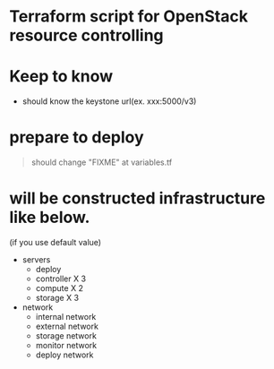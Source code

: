 # Terraform script for OpenStack resource controlling

# Keep to know
- should know the keystone url(ex. xxx:5000/v3)

# prepare to deploy
> should change "FIXME" at variables.tf

# will be constructed infrastructure like below. 
(if you use default value)

* servers
  * deploy
  * controller X 3
  * compute X 2
  * storage X 3
* network
  * internal network
  * external network
  * storage network
  * monitor network
  * deploy network
